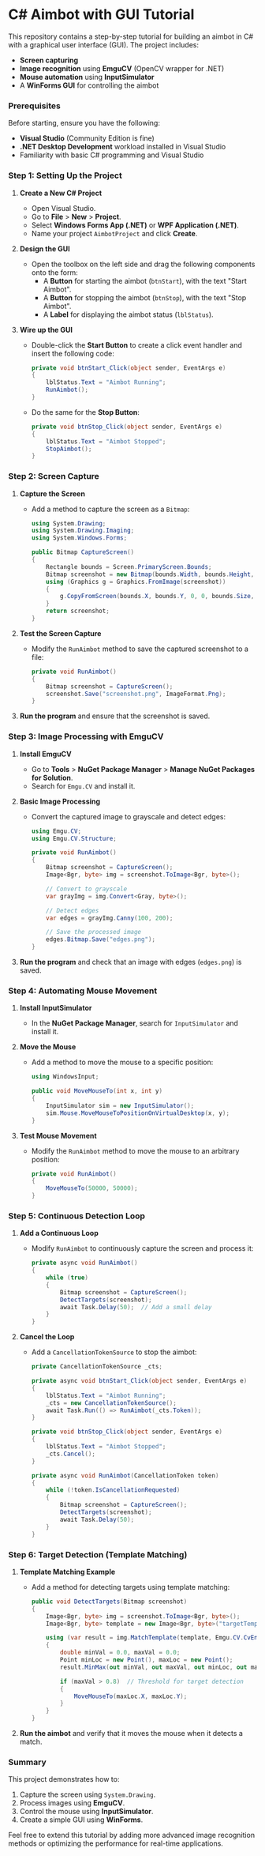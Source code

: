 # C# Aimbot with GUI Tutorial

This repository contains a step-by-step tutorial for building an aimbot in C# with a graphical user interface (GUI). The project includes:
- **Screen capturing**
- **Image recognition** using **EmguCV** (OpenCV wrapper for .NET)
- **Mouse automation** using **InputSimulator**
- A **WinForms GUI** for controlling the aimbot

### Prerequisites

Before starting, ensure you have the following:
- **Visual Studio** (Community Edition is fine)
- **.NET Desktop Development** workload installed in Visual Studio
- Familiarity with basic C# programming and Visual Studio

### Step 1: Setting Up the Project

1. **Create a New C# Project**
   - Open Visual Studio.
   - Go to **File** > **New** > **Project**.
   - Select **Windows Forms App (.NET)** or **WPF Application (.NET)**.
   - Name your project `AimbotProject` and click **Create**.

2. **Design the GUI**
   - Open the toolbox on the left side and drag the following components onto the form:
     - A **Button** for starting the aimbot (`btnStart`), with the text "Start Aimbot".
     - A **Button** for stopping the aimbot (`btnStop`), with the text "Stop Aimbot".
     - A **Label** for displaying the aimbot status (`lblStatus`).

3. **Wire up the GUI**
   - Double-click the **Start Button** to create a click event handler and insert the following code:
     ```csharp
     private void btnStart_Click(object sender, EventArgs e)
     {
         lblStatus.Text = "Aimbot Running";
         RunAimbot();
     }
     ```
   - Do the same for the **Stop Button**:
     ```csharp
     private void btnStop_Click(object sender, EventArgs e)
     {
         lblStatus.Text = "Aimbot Stopped";
         StopAimbot();
     }
     ```

### Step 2: Screen Capture

1. **Capture the Screen**
   - Add a method to capture the screen as a `Bitmap`:
     ```csharp
     using System.Drawing;
     using System.Drawing.Imaging;
     using System.Windows.Forms;

     public Bitmap CaptureScreen()
     {
         Rectangle bounds = Screen.PrimaryScreen.Bounds;
         Bitmap screenshot = new Bitmap(bounds.Width, bounds.Height, PixelFormat.Format32bppArgb);
         using (Graphics g = Graphics.FromImage(screenshot))
         {
             g.CopyFromScreen(bounds.X, bounds.Y, 0, 0, bounds.Size, CopyPixelOperation.SourceCopy);
         }
         return screenshot;
     }
     ```

2. **Test the Screen Capture**
   - Modify the `RunAimbot` method to save the captured screenshot to a file:
     ```csharp
     private void RunAimbot()
     {
         Bitmap screenshot = CaptureScreen();
         screenshot.Save("screenshot.png", ImageFormat.Png);
     }
     ```

3. **Run the program** and ensure that the screenshot is saved.

### Step 3: Image Processing with EmguCV

1. **Install EmguCV**
   - Go to **Tools** > **NuGet Package Manager** > **Manage NuGet Packages for Solution**.
   - Search for `Emgu.CV` and install it.

2. **Basic Image Processing**
   - Convert the captured image to grayscale and detect edges:
     ```csharp
     using Emgu.CV;
     using Emgu.CV.Structure;

     private void RunAimbot()
     {
         Bitmap screenshot = CaptureScreen();
         Image<Bgr, byte> img = screenshot.ToImage<Bgr, byte>();

         // Convert to grayscale
         var grayImg = img.Convert<Gray, byte>();

         // Detect edges
         var edges = grayImg.Canny(100, 200);

         // Save the processed image
         edges.Bitmap.Save("edges.png");
     }
     ```

3. **Run the program** and check that an image with edges (`edges.png`) is saved.

### Step 4: Automating Mouse Movement

1. **Install InputSimulator**
   - In the **NuGet Package Manager**, search for `InputSimulator` and install it.

2. **Move the Mouse**
   - Add a method to move the mouse to a specific position:
     ```csharp
     using WindowsInput;

     public void MoveMouseTo(int x, int y)
     {
         InputSimulator sim = new InputSimulator();
         sim.Mouse.MoveMouseToPositionOnVirtualDesktop(x, y);
     }
     ```

3. **Test Mouse Movement**
   - Modify the `RunAimbot` method to move the mouse to an arbitrary position:
     ```csharp
     private void RunAimbot()
     {
         MoveMouseTo(50000, 50000);
     }
     ```

### Step 5: Continuous Detection Loop

1. **Add a Continuous Loop**
   - Modify `RunAimbot` to continuously capture the screen and process it:
     ```csharp
     private async void RunAimbot()
     {
         while (true)
         {
             Bitmap screenshot = CaptureScreen();
             DetectTargets(screenshot);
             await Task.Delay(50);  // Add a small delay
         }
     }
     ```

2. **Cancel the Loop**
   - Add a `CancellationTokenSource` to stop the aimbot:
     ```csharp
     private CancellationTokenSource _cts;

     private async void btnStart_Click(object sender, EventArgs e)
     {
         lblStatus.Text = "Aimbot Running";
         _cts = new CancellationTokenSource();
         await Task.Run(() => RunAimbot(_cts.Token));
     }

     private void btnStop_Click(object sender, EventArgs e)
     {
         lblStatus.Text = "Aimbot Stopped";
         _cts.Cancel();
     }

     private async void RunAimbot(CancellationToken token)
     {
         while (!token.IsCancellationRequested)
         {
             Bitmap screenshot = CaptureScreen();
             DetectTargets(screenshot);
             await Task.Delay(50);
         }
     }
     ```

### Step 6: Target Detection (Template Matching)

1. **Template Matching Example**
   - Add a method for detecting targets using template matching:
     ```csharp
     public void DetectTargets(Bitmap screenshot)
     {
         Image<Bgr, byte> img = screenshot.ToImage<Bgr, byte>();
         Image<Bgr, byte> template = new Image<Bgr, byte>("targetTemplate.png");

         using (var result = img.MatchTemplate(template, Emgu.CV.CvEnum.TemplateMatchingType.CcoeffNormed))
         {
             double minVal = 0.0, maxVal = 0.0;
             Point minLoc = new Point(), maxLoc = new Point();
             result.MinMax(out minVal, out maxVal, out minLoc, out maxLoc);

             if (maxVal > 0.8)  // Threshold for target detection
             {
                 MoveMouseTo(maxLoc.X, maxLoc.Y);
             }
         }
     }
     ```

2. **Run the aimbot** and verify that it moves the mouse when it detects a match.

### Summary

This project demonstrates how to:
1. Capture the screen using `System.Drawing`.
2. Process images using **EmguCV**.
3. Control the mouse using **InputSimulator**.
4. Create a simple GUI using **WinForms**.

Feel free to extend this tutorial by adding more advanced image recognition methods or optimizing the performance for real-time applications.
